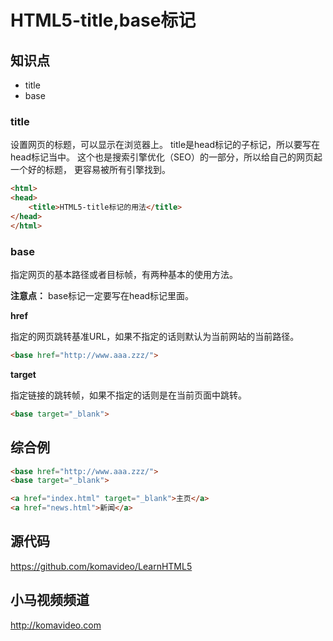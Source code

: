 HTML5-title,base标记
===================

## 知识点

* title
* base

### title

设置网页的标题，可以显示在浏览器上。
title是head标记的子标记，所以要写在head标记当中。
这个也是搜索引擎优化（SEO）的一部分，所以给自己的网页起一个好的标题，
更容易被所有引擎找到。

~~~html
<html>
<head>
    <title>HTML5-title标记的用法</title>
</head>
</html>
~~~

### base

指定网页的基本路径或者目标帧，有两种基本的使用方法。

**注意点：**
base标记一定要写在head标记里面。

**href**

指定的网页跳转基准URL，如果不指定的话则默认为当前网站的当前路径。

~~~html
<base href="http://www.aaa.zzz/">
~~~

**target**

指定链接的跳转帧，如果不指定的话则是在当前页面中跳转。

~~~html
<base target="_blank">
~~~

## 综合例

~~~html
<base href="http://www.aaa.zzz/">
<base target="_blank">

<a href="index.html" target="_blank">主页</a>
<a href="news.html">新闻</a>
~~~

## 源代码

https://github.com/komavideo/LearnHTML5

## 小马视频频道

http://komavideo.com
